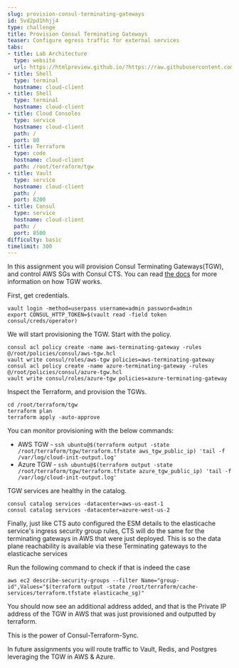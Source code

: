 ```yaml
---
slug: provision-consul-terminating-gateways
id: 5vd2pd1hhjj4
type: challenge
title: Provision Consul Terminating Gateways
teaser: Configure egress traffic for external services
tabs:
- title: Lab Architecture
  type: website
  url: https://htmlpreview.github.io/?https://raw.githubusercontent.com/hashicorp/field-workshops-consul/add-consul-multi-cloud/instruqt-tracks/multi-cloud-service-networking-with-consul/assets/diagrams/diagrams.html
- title: Shell
  type: terminal
  hostname: cloud-client
- title: Shell
  type: terminal
  hostname: cloud-client
- title: Cloud Consoles
  type: service
  hostname: cloud-client
  path: /
  port: 80
- title: Terraform
  type: code
  hostname: cloud-client
  path: /root/terraform/tgw
- title: Vault
  type: service
  hostname: cloud-client
  path: /
  port: 8200
- title: Consul
  type: service
  hostname: cloud-client
  path: /
  port: 8500
difficulty: basic
timelimit: 300
---
```

In this assignment you will provision Consul Terminating Gateways(TGW), and control AWS SGs with Consul CTS.
You can read [the docs](https://www.consul.io/docs/connect/gateways/terminating-gateway) for more information on how TGW works. <br>

First, get credentials. <br>

```
vault login -method=userpass username=admin password=admin
export CONSUL_HTTP_TOKEN=$(vault read -field token consul/creds/operator)
```

We will start provisioning the TGW. Start with the policy. <br>

```
consul acl policy create -name aws-terminating-gateway -rules @/root/policies/consul/aws-tgw.hcl
vault write consul/roles/aws-tgw policies=aws-terminating-gateway
consul acl policy create -name azure-terminating-gateway -rules @/root/policies/consul/azure-tgw.hcl
vault write consul/roles/azure-tgw policies=azure-terminating-gateway
```

Inspect the Terraform, and provision the TGWs. <br>

```
cd /root/terraform/tgw
terraform plan
terraform apply -auto-approve
```

You can monitor provisioning with the below commands: <br>

* AWS TGW - `ssh ubuntu@$(terraform output -state /root/terraform/tgw/terraform.tfstate aws_tgw_public_ip) 'tail -f /var/log/cloud-init-output.log'`
* Azure TGW - `ssh ubuntu@$(terraform output -state /root/terraform/tgw/terraform.tfstate azure_tgw_public_ip) 'tail -f /var/log/cloud-init-output.log'`

TGW services are healthy in the catalog. <br>

```
consul catalog services -datacenter=aws-us-east-1
consul catalog services -datacenter=azure-west-us-2
```

Finally, just like CTS auto configured the ESM details to the elasticache service's ingress security group rules, CTS will do the same for the terminating gateways in AWS that were just deployed. This is so the data plane reachability is available via these Terminating gateways to the elasticache services <br>

Run the following command to check if that is indeed the case <br>

```
aws ec2 describe-security-groups --filter Name="group-id",Values="$(terraform output -state /root/terraform/cache-services/terraform.tfstate elasticache_sg)"
```
You should now see an additional address added, and that is the Private IP address of the TGW in AWS that was just provisioned and outputted by terraform. <br>

This is the power of Consul-Terraform-Sync. <br>

In future assignments you will route traffic to Vault, Redis, and Postgres leveraging the TGW in AWS & Azure.
